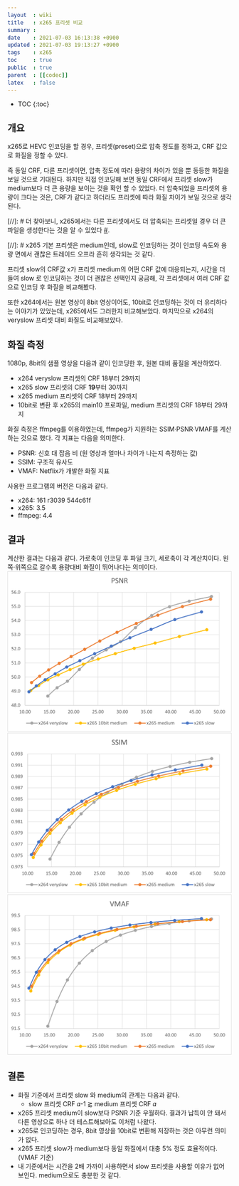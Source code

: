 ```yaml
---
layout  : wiki
title   : x265 프리셋 비교
summary :
date    : 2021-07-03 16:13:38 +0900
updated : 2021-07-03 19:13:27 +0900
tags    : x265
toc     : true
public  : true
parent  : [[codec]]
latex   : false
---
```

* TOC
{:toc}

## 개요
x265로 HEVC 인코딩을 할 경우, 프리셋(preset)으로 압축 정도를 정하고, CRF 값으로 화질을 정할 수 있다.

즉 동일 CRF, 다른 프리셋이면, 압축 정도에 따라 용량의 차이가 있을 뿐 동등한 화질을 보일 것으로 기대된다. 하지만 직접 인코딩해 보면 동일 CRF에서 프리셋 slow가 medium보다 더 큰 용량을 보이는 것을 확인 할 수 있었다. 더 압축되었을 프리셋의 용량이 크다는 것은, CRF가 같다고 하더라도 프리셋에 따라 화질 차이가 보일 것으로 생각된다.


[//]: # 더 찾아보니, x265에서는 다른 프리셋에서도 더 압축되는 프리셋일 경우 더 큰 파일을 생성한다는 것을 알 수 있었다 [#](https://write.corbpie.com/ffmpeg-preset-comparison-x265-2019-encode-speed-and-file-size/).

[//]: # x265 기본 프리셋은 medium인데, slow로 인코딩하는 것이 인코딩 속도와 용량 면에서 괜찮은 트레이드 오프라 흔히 생각되는 것 같다.

프리셋 slow의 CRF값 x가 프리셋 medium의 어떤 CRF 값에 대응되는지, 시간을 더 들여 slow 로 인코딩하는 것이 더 괜찮은 선택인지 궁금해, 각 프리셋에서 여러 CRF 값으로 인코딩 후 화질을 비교해봤다.

또한 x264에서는 원본 영상이 8bit 영상이어도, 10bit로 인코딩하는 것이 더 유리하다는 이야기가 있었는데, x265에서도 그러한지 비교해보았다. 마지막으로 x264의 veryslow 프리셋 대비 화질도 비교해보았다.

## 화질 측정
1080p, 8bit의 샘플 영상을 다음과 같이 인코딩한 후, 원본 대비 품질을 계산하였다.
* x264 veryslow 프리셋의 CRF 18부터 29까지
* x265 slow 프리셋의 CRF **19**부터 30까지
* x265 medium 프리셋의 CRF 18부터 29까지
* 10bit로 변환 후 x265의 main10 프로파일, medium 프리셋의 CRF 18부터 29까지

화질 측정은 ffmpeg를 이용하였는데, ffmpeg가 지원하는 SSIM·PSNR·VMAF를 계산하는 것으로 했다. 각 지표는 다음을 의미한다.
* PSNR: 신호 대 잡음 비 (원 영상과 얼마나 차이가 나는지 측정하는 값)
* SSIM: 구조적 유사도
* VMAF: Netflix가 개발한 화질 지표

사용한 프로그램의 버전은 다음과 같다.
* x264: 161 r3039 544c61f
* x265: 3.5
* ffmpeg: 4.4

## 결과
계산한 결과는 다음과 같다. 가로축이 인코딩 후 파일 크기, 세로축이 각 계산치이다. 왼쪽·위쪽으로 갈수록 용량대비 화질이 뛰어나다는 의미이다.
![image](/assets/img/2021-07-03-psnr3.png)
![image](/assets/img/2021-07-03-ssim3.png)
![image](/assets/img/2021-07-03-vmaf3.png)

## 결론
* 화질 기준에서 프리셋 slow 와 medium의 관계는 다음과 같다.
  - slow 프리셋 CRF 𝛼-1 ⪆ medium 프리셋 CRF 𝛼
* x265 프리셋 medium이 slow보다 PSNR 기준 우월하다. 결과가 납득이 안 돼서 다른 영상으로 하나 더 테스트해보아도 이처럼 나왔다.
* x265로 인코딩하는 경우, 8bit 영상을 10bit로 변환해 저장하는 것은 아무런 의미가 없다.
* x265 프리셋 slow가 medium보다 동일 화질에서 대충 5% 정도 효율적이다. (VMAF 기준)
* 내 기준에서는 시간을 2배 가까이 사용하면서 slow 프리셋을 사용할 이유가 없어 보인다. medium으로도 충분한 것 같다.
